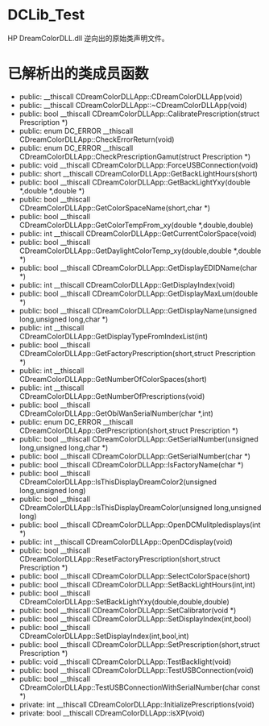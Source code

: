 # DCLib_Test
HP DreamColorDLL.dll 逆向出的原始类声明文件。

# 已解析出的类成员函数
- public: __thiscall CDreamColorDLLApp::CDreamColorDLLApp(void)
- public: __thiscall CDreamColorDLLApp::~CDreamColorDLLApp(void)      
- public: bool __thiscall CDreamColorDLLApp::CalibratePrescription(struct Prescription *)      
- public: enum DC_ERROR __thiscall CDreamColorDLLApp::CheckErrorReturn(void)     
- public: enum DC_ERROR __thiscall CDreamColorDLLApp::CheckPrescriptionGamut(struct Prescription *)
- public: void __thiscall CDreamColorDLLApp::ForceUSBConnection(void)      
- public: short __thiscall CDreamColorDLLApp::GetBackLightHours(short)      
- public: bool __thiscall CDreamColorDLLApp::GetBackLightYxy(double *,double *,double *)   
- public: bool __thiscall CDreamColorDLLApp::GetColorSpaceName(short,char *)      
- public: bool __thiscall CDreamColorDLLApp::GetColorTempFrom_xy(double *,double,double)     
- public: int __thiscall CDreamColorDLLApp::GetCurrentColorSpace(void)     
- public: bool __thiscall CDreamColorDLLApp::GetDaylightColorTemp_xy(double,double *,double *)     
- public: bool __thiscall CDreamColorDLLApp::GetDisplayEDIDName(char *)     
- public: int __thiscall CDreamColorDLLApp::GetDisplayIndex(void)     
- public: bool __thiscall CDreamColorDLLApp::GetDisplayMaxLum(double *)    
- public: bool __thiscall CDreamColorDLLApp::GetDisplayName(unsigned long,unsigned long,char *)     
- public: int __thiscall CDreamColorDLLApp::GetDisplayTypeFromIndexList(int)     
- public: bool __thiscall CDreamColorDLLApp::GetFactoryPrescription(short,struct Prescription *)     
- public: int __thiscall CDreamColorDLLApp::GetNumberOfColorSpaces(short)     
- public: int __thiscall CDreamColorDLLApp::GetNumberOfPrescriptions(void)     
- public: bool __thiscall CDreamColorDLLApp::GetObiWanSerialNumber(char *,int)     
- public: enum DC_ERROR __thiscall CDreamColorDLLApp::GetPrescription(short,struct Prescription *)
- public: bool __thiscall CDreamColorDLLApp::GetSerialNumber(unsigned long,unsigned long,char *)
- public: bool __thiscall CDreamColorDLLApp::GetSerialNumber(char *)     
- public: bool __thiscall CDreamColorDLLApp::IsFactoryName(char *)     
- public: bool __thiscall CDreamColorDLLApp::IsThisDisplayDreamColor2(unsigned long,unsigned long)
- public: bool __thiscall CDreamColorDLLApp::IsThisDisplayDreamColor(unsigned long,unsigned long)
- public: bool __thiscall CDreamColorDLLApp::OpenDCMulitpledisplays(int *)     
- public: int __thiscall CDreamColorDLLApp::OpenDCdisplay(void)     
- public: bool __thiscall CDreamColorDLLApp::ResetFactoryPrescription(short,struct Prescription *)
- public: bool __thiscall CDreamColorDLLApp::SelectColorSpace(short)     
- public: bool __thiscall CDreamColorDLLApp::SetBackLightHours(int,int)    
- public: bool __thiscall CDreamColorDLLApp::SetBackLightYxy(double,double,double)    
- public: bool __thiscall CDreamColorDLLApp::SetCalibrator(void *)    
- public: bool __thiscall CDreamColorDLLApp::SetDisplayIndex(int,bool)     
- public: bool __thiscall CDreamColorDLLApp::SetDisplayIndex(int,bool,int)     
- public: bool __thiscall CDreamColorDLLApp::SetPrescription(short,struct Prescription *)    
- public: void __thiscall CDreamColorDLLApp::TestBacklight(void)     
- public: bool __thiscall CDreamColorDLLApp::TestUSBConnection(void)
- public: bool __thiscall CDreamColorDLLApp::TestUSBConnectionWithSerialNumber(char const *)
- private: int __thiscall CDreamColorDLLApp::InitializePrescriptions(void)     
- private: bool __thiscall CDreamColorDLLApp::isXP(void)    

